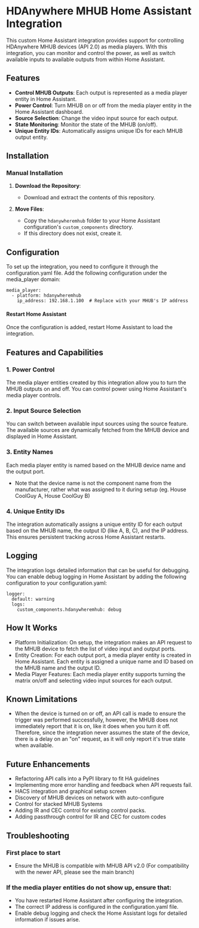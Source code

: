 # HDAnywhere MHUB Home Assistant Integration

This custom Home Assistant integration provides support for controlling HDAnywhere MHUB devices (API 2.0) as media players. With this integration, you can monitor and control the power, as well as switch available inputs to available outputs from within Home Assistant.

## Features

- **Control MHUB Outputs**: Each output is represented as a media player entity in Home Assistant.
- **Power Control**: Turn MHUB on or off from the media player entity in the Home Assistant dashboard.
- **Source Selection**: Change the video input source for each output.
- **State Monitoring**: Monitor the state of the MHUB (on/off).
- **Unique Entity IDs**: Automatically assigns unique IDs for each MHUB output entity.

## Installation

### Manual Installation

1. **Download the Repository**:
   - Download and extract the contents of this repository.

2. **Move Files**:
   - Copy the `hdanywheremhub` folder to your Home Assistant configuration's `custom_components` directory.
   - If this directory does not exist, create it.

## Configuration

To set up the integration, you need to configure it through the configuration.yaml file. Add the following configuration under the media_player domain:

```
media_player:
  - platform: hdanywheremhub
    ip_address: 192.168.1.100  # Replace with your MHUB's IP address
```

#### Restart Home Assistant

Once the configuration is added, restart Home Assistant to load the integration.

## Features and Capabilities

### 1. Power Control

The media player entities created by this integration allow you to turn the MHUB outputs on and off. You can control power using Home Assistant's media player controls.

### 2. Input Source Selection

You can switch between available input sources using the source feature. The available sources are dynamically fetched from the MHUB device and displayed in Home Assistant.

### 3. Entity Names

Each media player entity is named based on the MHUB device name and the output port.

- Note that the device name is not the component name from the manufacturer, rather what was assigned to it during setup (eg. House CoolGuy A, House CoolGuy B)

### 4. Unique Entity IDs

The integration automatically assigns a unique entity ID for each output based on the MHUB name, the output ID (like A, B, C), and the IP address. This ensures persistent tracking across Home Assistant restarts.

## Logging

The integration logs detailed information that can be useful for debugging. You can enable debug logging in Home Assistant by adding the following configuration to your configuration.yaml:

```
logger:
  default: warning
  logs:
    custom_components.hdanywheremhub: debug
```

## How It Works

- Platform Initialization: On setup, the integration makes an API request to the MHUB device to fetch the list of video input and output ports.
- Entity Creation: For each output port, a media player entity is created in Home Assistant. Each entity is assigned a unique name and ID based on the MHUB name and the output ID.
- Media Player Features: Each media player entity supports turning the matrix on/off and selecting video input sources for each output.

## Known Limitations

- When the device is turned on or off, an API call is made to ensure the trigger was performed successfully, however, the MHUB does not immediately report that it is on, like it does when you turn it off. Therefore, since the integration never assumes the state of the device, there is a delay on an "on" request, as it will only report it's true state when available.

## Future Enhancements

- Refactoring API calls into a PyPI library to fit HA guidelines
- Implementing more error handling and feedback when API requests fail.
- HACS integration and graphical setup screen
- Discovery of MHUB devices on network with auto-configure
- Control for stacked MHUB Systems
- Adding IR and CEC control for existing control packs.
- Adding passthrough control for IR and CEC for custom codes

## Troubleshooting

### First place to start
   - Ensure the MHUB is compatible with MHUB API v2.0 (For compatibility with the newer API, please see the main branch)

### If the media player entities do not show up, ensure that:
   - You have restarted Home Assistant after configuring the integration.
   - The correct IP address is configured in the configuration.yaml file.
   - Enable debug logging and check the Home Assistant logs for detailed information if issues arise.

